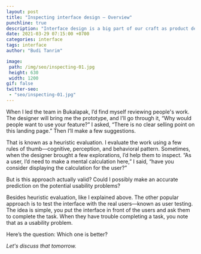 ```yaml
---
layout: post
title: "Inspecting interface design — Overview"
punchline: true
description: "Interface design is a big part of our craft as product designers. But we have problems—the problem of time and quality."
date: 2021-03-29 07:15:00 +0700
categories: interface
tags: interface
author: "Budi Tanrim"

image:
 path: /img/seo/inspecting-01.jpg
 height: 630
 width: 1200
gif: false
twitter-seo: 
 - "seo/inspecting-01.jpg"
---
```


When I led the team in Bukalapak, I’d find myself reviewing people's work. The designer will bring me the prototype, and I’ll go through it, “Why would people want to use your feature?” I asked, “There is no clear selling point on this landing page.” Then I’ll make a few suggestions.

That is known as a heuristic evaluation. I evaluate the work using a few rules of thumb—cognitive, perception, and behavioral pattern. Sometimes, when the designer brought a few explorations, I’d help them to inspect. “As a user, I’d need to make a mental calculation here,” I said, “have you consider displaying the calculation for the user?”

But is this approach actually valid? Could I possibly make an accurate prediction on the potential usability problems?

Besides heuristic evaluation, like I explained above. The other popular approach is to test the interface with the real users—known as user testing. The idea is simple, you put the interface in front of the users and ask them to complete the task. When they have trouble completing a task, you note that as a usability problem.

Here’s the question: Which one is better?

_Let's discuss that tomorrow._




